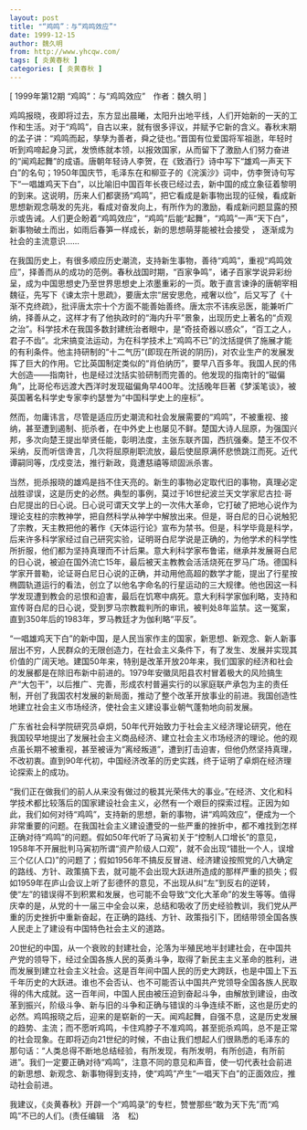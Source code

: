 ```yaml
---
layout: post
title: "“鸡鸣”：与“鸡鸣效应”"
date: 1999-12-15
author: 魏久明
from: http://www.yhcqw.com/
tags: [ 炎黄春秋 ]
categories: [ 炎黄春秋 ]
---
```



[ 1999年第12期 “鸡鸣”：与“鸡鸣效应”　作者：魏久明 ]


鸡鸣报晓，夜即将过去，东方显出晨曦，太阳升出地平线，人们开始新的一天的工作和生活。对于“鸡鸣”，自古以来，就有很多评议，并赋予它新的含义。春秋末期的孟子讲：“鸡鸣而起，孳孳为善者，舜之徒也。”晋国有位爱国将军祖逖，年轻时听到鸡啼起身习武，发愤练就本领，以报效国家，从而留下了激励人们努力奋进的“闻鸡起舞”的成语。唐朝年轻诗人李贺，在《致酒行》诗中写下“雄鸡一声天下白”的名句；1950年国庆节，毛泽东在和柳亚子的《浣溪沙》词中，仿李贺诗句写下“一唱雄鸡天下白”，以比喻旧中国百年长夜已经过去，新中国的成立象征着黎明的到来。这说明，历来人们都褒扬“鸡鸣”，把它看成是新事物出现的征候，看成新思想新观念萌发的先兆，看成对奋发向上，有所作为的激励，看成新问题显露的预示或告诫。人们更企盼着“鸡鸣效应”，“鸡鸣”后能“起舞”，“鸡鸣”一声“天下白”，新事物破土而出，如雨后春笋一样成长，新的思想萌芽能被社会接受 
， 逐渐成为社会的主流意识……


在我国历史上，有很多顺应历史潮流，支持新生事物，善待“鸡鸣”，重视“鸡鸣效应”，择善而从的成功的范例。春秋战国时期，“百家争鸣”，诸子百家学说异彩纷呈，成为中国思想史乃至世界思想史上浓墨重彩的一页。敢于直言谏诤的唐朝宰相魏征，先写下《谏太宗十思疏》，要唐太宗“居安思危，戒奢以俭”，后又写了《十渐不克终疏》，批评唐太宗十个方面不能善始善终。唐太宗不讳疾忌医，能兼听广纳，择善从之，这样才有了他执政时的“海内升平”景象，出现历史上著名的“贞观之治”。科学技术在我国多数封建统治者眼中，是“奇技奇器以惑众”，“百工之人，君子不齿”。北宋搞变法运动，为在科学技术上“鸡鸣不已”的沈括提供了施展才能的有利条件。他主持研制的“十二气历”(即现在所说的阴历)，对农业生产的发展发挥了巨大的作用。它比英国制定类似的“肖伯纳历”，要早八百多年。我国人民的伟大创造——指南针，也是经过沈括实验研制而完善的。他发现的指南针的“磁偏角”，比哥伦布远渡大西洋时发现磁偏角早400年。沈括晚年巨著《梦溪笔谈》，被英国著名科学史专家李约瑟誉为“中国科学史上的座标”。


然而，勿庸讳言，尽管是适应历史潮流和社会发展需要的“鸡鸣”，不被重视、接纳，甚至遭到遏制、扼杀者，在中外史上也屡见不鲜。楚国大诗人屈原，为强国兴邦，多次向楚王提出举贤任能，彰明法度，主张东联齐国，西抗强秦。楚王不仅不采纳，反而听信谗言，几次将屈原削职流放，最后使屈原满怀悲愤跳江而死。近代谭嗣同等，戊戍变法，推行新政，竟遭慈禧等顽固派杀害。


当然，扼杀报晓的雄鸡是挡不住天亮的。新生的事物必定取代旧的事物，真理必定战胜谬误，这是历史的必然。典型的事例，莫过于16世纪波兰天文学家尼古拉·哥白尼提出的日心说。日心说可谓天文学上的一次伟大革命，它打破了把地心说作为理论支柱的宗教神学，把自然科学从神学中解放出来。但是，哥白尼的日心说触犯了宗教，天主教把他的著作《天体运行论》宣布为禁书。但是，科学毕竟是科学，后来许多科学家经过自己研究实验，证明哥白尼学说是正确的，为他学术的科学性所折服，他们都为坚持真理而不计后果。意大利科学家布鲁诺，继承并发展哥白尼的日心说，被迫在国外流亡15年，最后被天主教教会活活烧死在罗马广场。德国科学家开普勒，论证哥白尼日心说的正确，并动用他高超的数学才能，提出了行星按椭圆轨道运行的看法，创立了以他名字命名的行星运动的三大规律。他也因这一科学发现遭到教会的忌恨和迫害，最后在饥寒中病死。意大利科学家伽利略，支持和宣传哥白尼的日心说，受到罗马宗教裁判所的审讯，被判处8年监禁。这一冤案，直到350年后的1983年，罗马教廷才为伽利略“平反”。


“一唱雄鸡天下白”的新中国，是人民当家作主的国家，新思想、新观念、新人新事层出不穷，人民群众的无限创造力，在社会主义条件下，有了发生、发展并实现其价值的广阔天地。建国50年来，特别是改革开放20年来，我们国家的经济和社会的发展都是在除旧布新中前进的。1979年安徽凤阳县农村冒着极大的风险搞生产“大包干”，以后推广、完善，形成农村普遍实行的以家庭联产承包为主的责任制，开创了我国农村发展的新局面，推动了整个改革开放事业的前进。我国创造性地建立社会主义市场经济，使社会主义建设事业朝气蓬勃地向前发展。


广东省社会科学院研究员卓炯，50年代开始致力于社会主义经济理论研究，他在我国较早地提出了发展社会主义商品经济、建立社会主义市场经济的理论。他的观点虽长期不被重视，甚至被诬为“离经叛道”，遭到打击迫害，但他仍然坚持真理，不改初衷。直到90年代初，中国经济改革的历史实践，终于证明了卓炯在经济理论探索上的成功。


“我们正在做我们的前人从来没有做过的极其光荣伟大的事业。”在经济、文化和科学技术都比较落后的国家建设社会主义，必然有一个艰巨的探索过程。正因为如此，我们如何对待“鸡鸣”，支持新的思想，新的事物，讲“鸡鸣效应”，便成为一个非常重要的问题。在我国社会主义建设遭受的一些严重的挫折中，都不难找到怎样正确对待“鸡鸣”的问题。假如50年代听了马寅初关于“控制人口增长”的意见，1958年不开展批判马寅初所谓“资产阶级人口观”，就不会出现“错批一个人，误增三个亿(人口)”的问题了；假如1956年不搞反反冒进、经济建设按照党的八大确定的路线、方针、政策搞下去，就可能不会出现大跃进所造成的那样严重的损失；假如1959年在庐山会议上听了彭德怀的意见，不出现从纠“左”到反右的逆转，使“左”的错误得不到积累和发展，也可能不会导致“文化大革命”的发生等等。值得庆幸的是，从党的十一届三中全会以来，总结和吸收了历史经验教训，我们党从严重的历史挫折中重新奋起，在正确的路线、方针、政策指引下，团结带领全国各族人民走上了建设有中国特色社会主义的道路。


20世纪的中国，从一个衰败的封建社会，沦落为半殖民地半封建社会，在中国共产党的领导下，经过全国各族人民的英勇斗争，取得了新民主主义革命的胜利，进而发展到建立社会主义社会。这是百年间中国人民的历史大跨跃，也是中国上下五千年历史的大跃进。谁也不会否认、也不可能否认中国共产党领导全国各族人民取得的伟大成就。这一百年间，中国人民由被压迫到奋起斗争，由解放到建设，由改革到振兴，阶级斗争、新与旧的斗争和正确与错误的斗争连续不断，这也是历史的必然。鸡鸣报晓之后，迎来的是崭新的一天。闻鸡起舞，自强不息，这是历史发展的趋势、主流；而不愿听鸡鸣，卡住鸡脖子不准鸡鸣，甚至扼杀鸡鸣，总不是正常的社会现象。在即将迈向21世纪的时候，不由让我们想起人们很熟悉的毛泽东的那句话：“人类总得不断地总结经验，有所发现，有所发明，有所创造，有所前进”。我们一定要正确对待“鸡鸣”，注意不同的意见和声音，使一切代表社会前进的新思想、新观念、新事物得到支持，使“鸡鸣”产生“一唱天下白”的正面效应，推动社会前进。

我建议，《炎黄春秋》开辟一个“鸡鸣录”的专栏，赞誉那些“敢为天下先”而“鸡鸣”不已的人们。(责任编辑　洛　松)



